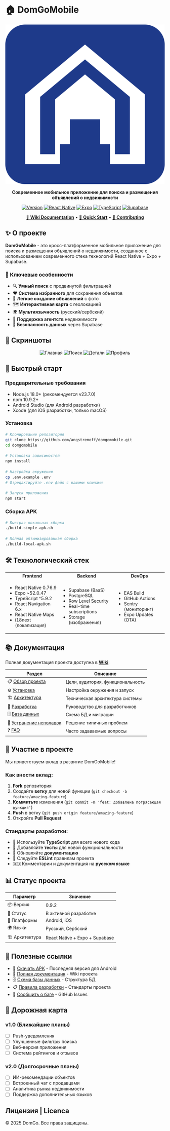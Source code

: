 # 🏠 DomGoMobile

<div align="center">

![DomGoMobile Logo](./assets/icon.png)

**Современное мобильное приложение для поиска и размещения объявлений о недвижимости**

[![Version](https://img.shields.io/badge/version-0.9.2-blue.svg)](./package.json)
[![React Native](https://img.shields.io/badge/React%20Native-0.76.9-61DAFB.svg)](https://reactnative.dev/)
[![Expo](https://img.shields.io/badge/Expo-52.0.47-000020.svg)](https://expo.dev/)
[![TypeScript](https://img.shields.io/badge/TypeScript-5.9.2-3178C6.svg)](https://www.typescriptlang.org/)
[![Supabase](https://img.shields.io/badge/Supabase-2.39.3-3ECF8E.svg)](https://supabase.com/)

[📖 **Wiki Documentation**](./WIKI.md) • [🚀 **Quick Start**](#быстрый-старт) • [🤝 **Contributing**](#участие-в-проекте)

</div>

## ✨ О проекте

**DomGoMobile** - это кросс-платформенное мобильное приложение для поиска и размещения объявлений о недвижимости, созданное с использованием современного стека технологий React Native + Expo + Supabase.

### 🎯 Ключевые особенности
- 🔍 **Умный поиск** с продвинутой фильтрацией
- ❤️ **Система избранного** для сохранения объектов
- 📝 **Легкое создание объявлений** с фото
- 🗺️ **Интерактивная карта** с геолокацией
- 🌍 **Мультиязычность** (русский/сербский)
- 🏢 **Поддержка агентств** недвижимости
- 🔐 **Безопасность данных** через Supabase

## 📱 Скриншоты

<div align="center">
  <img src="./assets/screenshots/home.png" width="200" alt="Главная" />
  <img src="./assets/screenshots/search.png" width="200" alt="Поиск" />
  <img src="./assets/screenshots/detail.png" width="200" alt="Детали" />
  <img src="./assets/screenshots/profile.png" width="200" alt="Профиль" />
</div>

## 🚀 Быстрый старт

### Предварительные требования
- Node.js 18.0+ (рекомендуется v23.7.0)
- npm 10.9.2+
- Android Studio (для Android разработки)
- Xcode (для iOS разработки, только macOS)

### Установка
```bash
# Клонирование репозитория
git clone https://github.com/angstremoff/domgomobile.git
cd domgomobile

# Установка зависимостей
npm install

# Настройка окружения
cp .env.example .env
# Отредактируйте .env файл с вашими ключами

# Запуск приложения
npm start
```

### Сборка APK
```bash
# Быстрая локальная сборка
./build-simple-apk.sh

# Полная оптимизированная сборка
./build-local-apk.sh
```

## 🛠️ Технологический стек

<table>
<tr>
<td align="center"><strong>Frontend</strong></td>
<td align="center"><strong>Backend</strong></td>
<td align="center"><strong>DevOps</strong></td>
</tr>
<tr>
<td>

- React Native 0.76.9
- Expo ~52.0.47  
- TypeScript ^5.9.2
- React Navigation 6.x
- React Native Maps
- i18next (локализация)

</td>
<td>

- Supabase (BaaS)
- PostgreSQL
- Row Level Security
- Real-time subscriptions
- Storage (изображения)

</td>
<td>

- EAS Build
- GitHub Actions
- Sentry (мониторинг)
- Expo Updates (OTA)

</td>
</tr>
</table>

## 📚 Документация

Полная документация проекта доступна в **[Wiki](./WIKI.md)**:

| Раздел | Описание |
|--------|---------|
| 📋 [Обзор проекта](./wiki/Project-Overview.md) | Цели, аудитория, функциональность |
| ⚙️ [Установка](./wiki/Installation.md) | Настройка окружения и запуск |
| 🏗️ [Архитектура](./wiki/Architecture.md) | Техническая архитектура системы |
| 🚀 [Разработка](./wiki/Development.md) | Руководство для разработчиков |
| 🗄️ [База данных](./wiki/Database.md) | Схема БД и миграции |
| 🐛 [Устранение неполадок](./wiki/Troubleshooting.md) | Решение типичных проблем |
| ❓ [FAQ](./wiki/FAQ.md) | Часто задаваемые вопросы |

## 🤝 Участие в проекте

Мы приветствуем вклад в развитие DomGoMobile! 

### Как внести вклад:
1. **Fork** репозитория
2. Создайте **ветку** для новой функции (`git checkout -b feature/amazing-feature`)
3. **Коммитьте** изменения (`git commit -m 'feat: добавлена потрясающая функция'`)
4. **Push** в ветку (`git push origin feature/amazing-feature`)
5. Откройте **Pull Request**

### Стандарты разработки:
- 📝 Используйте **TypeScript** для всего нового кода
- 🧪 Добавляйте **тесты** для новой функциональности
- 📖 Обновляйте **документацию**
- 🎨 Следуйте **ESLint** правилам проекта
- 🇷🇺 Комментарии и документация на **русском языке**

## 📊 Статус проекта

| Параметр | Значение |
|----------|----------|
| 📦 Версия | 0.9.2 |
| 🚀 Статус | В активной разработке |
| 📱 Платформы | Android, iOS |
| 🌍 Языки | Русский, Сербский |
| 🏗️ Архитектура | React Native + Expo + Supabase |

## 🔗 Полезные ссылки

- 📱 [Скачать APK](./domgo.apk) - Последняя версия для Android
- 📖 [Полная документация](./WIKI.md) - Wiki проекта
- 🗄️ [Схема базы данных](./DATABASE_SCHEMA.md) - Структура БД
- 📋 [Правила разработки](./RULES.md) - Стандарты проекта
- 🐛 [Сообщить о баге](https://github.com/angstremoff/domgomobile/issues) - GitHub Issues

## 🎯 Дорожная карта

### v1.0 (Ближайшие планы)
- [ ] Push-уведомления
- [ ] Улучшенные фильтры поиска
- [ ] Веб-версия приложения
- [ ] Система рейтингов и отзывов

### v2.0 (Долгосрочные планы)
- [ ] ИИ-рекомендации объектов
- [ ] Встроенный чат с продавцами
- [ ] Аналитика рынка недвижимости
- [ ] Поддержка дополнительных языков

## Лицензия | Licenca

© 2025 DomGo. Все права защищены.
